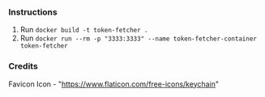 ### Instructions
1. Run `docker build -t token-fetcher .`
2. Run `docker run --rm -p "3333:3333" --name token-fetcher-container token-fetcher`

### Credits
Favicon Icon - "https://www.flaticon.com/free-icons/keychain"